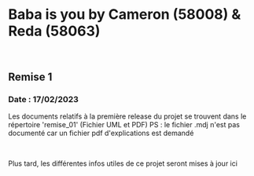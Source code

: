 <h1>Baba is you by Cameron (58008) & Reda (58063)</h>
<br><br>

<h2>Remise 1</h2>
<h3>Date : 17/02/2023</h3>
<p>Les documents relatifs à la première release du projet se trouvent dans le répertoire 'remise_01' (Fichier UML et PDF)
PS : le fichier .mdj n'est pas documenté car un fichier pdf d'explications est demandé</p>

<br>
<p>Plus tard, les différentes infos utiles de ce projet seront mises à jour ici</p>
